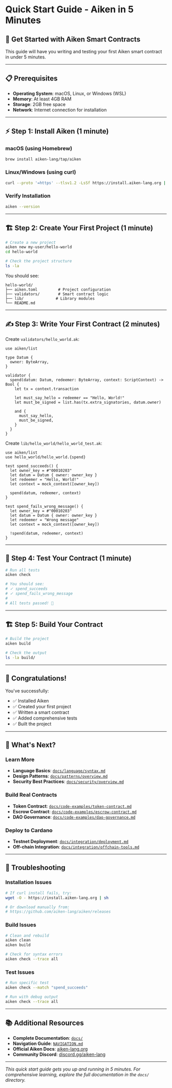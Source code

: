 # Quick Start Guide - Aiken in 5 Minutes

## 🚀 **Get Started with Aiken Smart Contracts**

This guide will have you writing and testing your first Aiken smart contract in under 5 minutes.

---

## 📋 **Prerequisites**

- **Operating System**: macOS, Linux, or Windows (WSL)
- **Memory**: At least 4GB RAM
- **Storage**: 2GB free space
- **Network**: Internet connection for installation

---

## ⚡ **Step 1: Install Aiken (1 minute)**

### **macOS (using Homebrew)**

```bash
brew install aiken-lang/tap/aiken
```

### **Linux/Windows (using curl)**
 
```bash
curl --proto '=https' --tlsv1.2 -LsSf https://install.aiken-lang.org | sh
```

### **Verify Installation**

```bash
aiken --version
```

---

## 🏗️ **Step 2: Create Your First Project (1 minute)**

```bash
# Create a new project
aiken new my-user/hello-world
cd hello-world

# Check the project structure
ls -la
```

You should see:

```
hello-world/
├── aiken.toml         # Project configuration
├── validators/        # Smart contract logic
├── lib/              # Library modules
└── README.md
```

---

## ✍️ **Step 3: Write Your First Contract (2 minutes)**

Create `validators/hello_world.ak`:

```aiken
use aiken/list

type Datum {
  owner: ByteArray,
}

validator {
  spend(datum: Datum, redeemer: ByteArray, context: ScriptContext) -> Bool {
    let tx = context.transaction

    let must_say_hello = redeemer == "Hello, World!"
    let must_be_signed = list.has(tx.extra_signatories, datum.owner)

    and {
      must_say_hello,
      must_be_signed,
    }
  }
}
```

Create `lib/hello_world/hello_world_test.ak`:

```aiken
use aiken/list
use hello_world/hello_world.{spend}

test spend_succeeds() {
  let owner_key = #"00010203"
  let datum = Datum { owner: owner_key }
  let redeemer = "Hello, World!"
  let context = mock_context([owner_key])

  spend(datum, redeemer, context)
}

test spend_fails_wrong_message() {
  let owner_key = #"00010203"
  let datum = Datum { owner: owner_key }
  let redeemer = "Wrong message"
  let context = mock_context([owner_key])

  !spend(datum, redeemer, context)
}
```

---

## 🧪 **Step 4: Test Your Contract (1 minute)**

```bash
# Run all tests
aiken check

# You should see:
# ✓ spend_succeeds
# ✓ spend_fails_wrong_message
#
# All tests passed! 🎉
```

---

## 🏗️ **Step 5: Build Your Contract**

```bash
# Build the project
aiken build

# Check the output
ls -la build/
```

---

## 🎉 **Congratulations!**

You've successfully:

- ✅ Installed Aiken
- ✅ Created your first project
- ✅ Written a smart contract
- ✅ Added comprehensive tests
- ✅ Built the project

---

## 🚀 **What's Next?**

### **Learn More**

- **Language Basics**: [`docs/language/syntax.md`](docs/language/syntax.md)
- **Design Patterns**: [`docs/patterns/overview.md`](docs/patterns/overview.md)
- **Security Best Practices**: [`docs/security/overview.md`](docs/security/overview.md)

### **Build Real Contracts**

- **Token Contract**: [`docs/code-examples/token-contract.md`](docs/code-examples/token-contract.md)
- **Escrow Contract**: [`docs/code-examples/escrow-contract.md`](docs/code-examples/escrow-contract.md)
- **DAO Governance**: [`docs/code-examples/dao-governance.md`](docs/code-examples/dao-governance.md)

### **Deploy to Cardano**

- **Testnet Deployment**: [`docs/integration/deployment.md`](docs/integration/deployment.md)
- **Off-chain Integration**: [`docs/integration/offchain-tools.md`](docs/integration/offchain-tools.md)

---

## 🔧 **Troubleshooting**

### **Installation Issues**
 
```bash
# If curl install fails, try:
wget -O - https://install.aiken-lang.org | sh

# Or download manually from:
# https://github.com/aiken-lang/aiken/releases
```

### **Build Issues**

```bash
# Clean and rebuild
aiken clean
aiken build

# Check for syntax errors
aiken check --trace all
```

### **Test Issues**

```bash
# Run specific test
aiken check --match "spend_succeeds"

# Run with debug output
aiken check --trace all
```

---

## 📚 **Additional Resources**

- **Complete Documentation**: [`docs/`](docs/)
- **Navigation Guide**: [`NAVIGATION.md`](NAVIGATION.md)
- **Official Aiken Docs**: [aiken-lang.org](https://aiken-lang.org/)
- **Community Discord**: [discord.gg/aiken-lang](https://discord.gg/aiken-lang)

---

_This quick start guide gets you up and running in 5 minutes. For comprehensive learning, explore the full documentation in the `docs/` directory._

